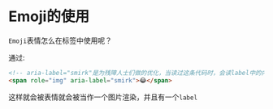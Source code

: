 # Emoji的使用

`Emoji`表情怎么在标签中使用呢？

通过:

```html
<!-- aria-label="smirk"是为残障人士们做的优化，当读过这条代码时，会读label中的内容 -->
<span role="img" aria-label="smirk">😂</span>
```

这样就会被表情就会被当作一个图片渲染，并且有一个`label`

